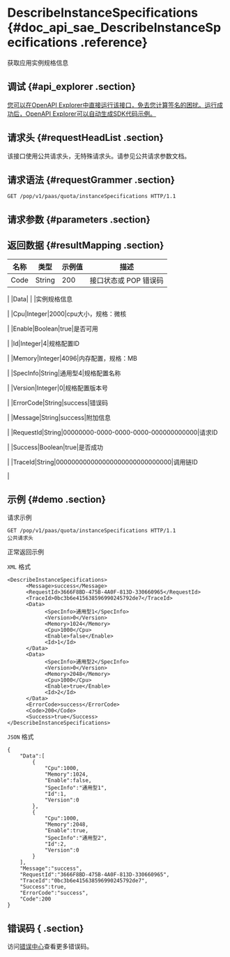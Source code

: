 # DescribeInstanceSpecifications {#doc_api_sae_DescribeInstanceSpecifications .reference}

获取应用实例规格信息

## 调试 {#api_explorer .section}

[您可以在OpenAPI Explorer中直接运行该接口，免去您计算签名的困扰。运行成功后，OpenAPI Explorer可以自动生成SDK代码示例。](https://api.aliyun.com/#product=sae&api=DescribeInstanceSpecifications&type=ROA&version=2019-05-06)

## 请求头 {#requestHeadList .section}

该接口使用公共请求头，无特殊请求头。请参见公共请求参数文档。

## 请求语法 {#requestGrammer .section}

```
GET /pop/v1/paas/quota/instanceSpecifications HTTP/1.1
```

## 请求参数 {#parameters .section}

## 返回数据 {#resultMapping .section}

|名称|类型|示例值|描述|
|--|--|---|--|
|Code|String|200|接口状态或 POP 错误码

 |
|Data| | |实例规格信息

 |
|Cpu|Integer|2000|cpu大小，规格：微核

 |
|Enable|Boolean|true|是否可用

 |
|Id|Integer|4|规格配置ID

 |
|Memory|Integer|4096|内存配置，规格：MB

 |
|SpecInfo|String|通用型4|规格配置名称

 |
|Version|Integer|0|规格配置版本号

 |
|ErrorCode|String|success|错误码

 |
|Message|String|success|附加信息

 |
|RequestId|String|00000000-0000-0000-0000-000000000000|请求ID

 |
|Success|Boolean|true|是否成功

 |
|TraceId|String|000000000000000000000000000000|调用链ID

 |

## 示例 {#demo .section}

请求示例

``` {#request_demo}
GET /pop/v1/paas/quota/instanceSpecifications HTTP/1.1
公共请求头
```

正常返回示例

`XML` 格式

``` {#xml_return_success_demo}
<DescribeInstanceSpecifications>
	  <Message>success</Message>
	  <RequestId>3666F8BD-475B-4A0F-813D-330660965</RequestId>
	  <TraceId>0bc3b6e415638596990245792de7</TraceId>
	  <Data>
		    <SpecInfo>通用型1</SpecInfo>
		    <Version>0</Version>
		    <Memory>1024</Memory>
		    <Cpu>1000</Cpu>
		    <Enable>false</Enable>
		    <Id>1</Id>
	  </Data>
	  <Data>
		    <SpecInfo>通用型2</SpecInfo>
		    <Version>0</Version>
		    <Memory>2048</Memory>
		    <Cpu>1000</Cpu>
		    <Enable>true</Enable>
		    <Id>2</Id>
	  </Data>
	  <ErrorCode>success</ErrorCode>
	  <Code>200</Code>
	  <Success>true</Success>
</DescribeInstanceSpecifications>
```

`JSON` 格式

``` {#json_return_success_demo}
{
	"Data":[
		{
			"Cpu":1000,
			"Memory":1024,
			"Enable":false,
			"SpecInfo":"通用型1",
			"Id":1,
			"Version":0
		},
		{
			"Cpu":1000,
			"Memory":2048,
			"Enable":true,
			"SpecInfo":"通用型2",
			"Id":2,
			"Version":0
		}
	],
	"Message":"success",
	"RequestId":"3666F8BD-475B-4A0F-813D-330660965",
	"TraceId":"0bc3b6e415638596990245792de7",
	"Success":true,
	"ErrorCode":"success",
	"Code":200
}
```

## 错误码 { .section}

访问[错误中心](https://error-center.aliyun.com/status/product/sae)查看更多错误码。

